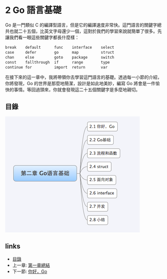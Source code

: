 # 2 Go 語言基礎

Go 是一門類似 C 的編譯型語言，但是它的編譯速度非常快。這門語言的關鍵字總共也就二十五個，比英文字母還少一個，這對於我們的學習來說就簡單了很多。先讓我們看一眼這些關鍵字都長什麼樣：

	break    default      func    interface    select
	case     defer        go      map          struct
	chan     else         goto    package      switch
	const    fallthrough  if      range        type
	continue for          import  return       var

在接下來的這一章中，我將帶領你去學習這門語言的基礎。透過每一小節的介紹，你將發現，Go 的世界是那麼地簡潔，設計是如此地美妙，編寫 Go 將會是一件愉快的事情。等回過頭來，你就會發現這二十五個關鍵字是多麼地親切。

## 目錄
![](images/navi2.png)

## links
   * [目錄](<preface.md>)
   * 上一章: [第一章總結](<01.5.md>)
   * 下一節: [你好，Go](<02.1.md>)
